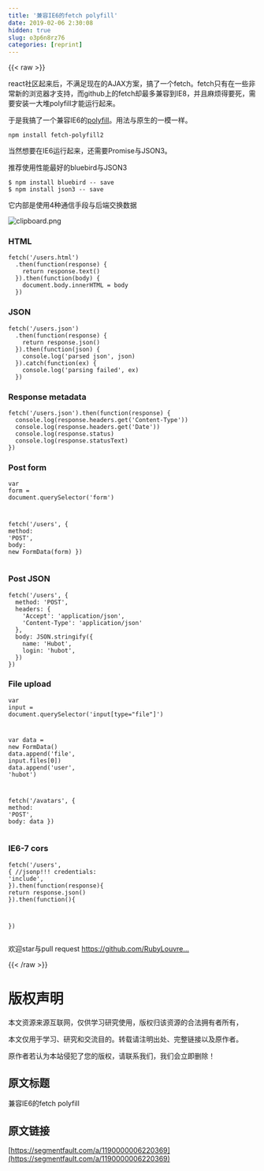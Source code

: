 ```yaml
---
title: '兼容IE6的fetch polyfill' 
date: 2019-02-06 2:30:08
hidden: true
slug: o3p6n8rz76
categories: [reprint]
---
```


{{< raw >}}

                    
<p>react社区起来后，不满足现在的AJAX方案，搞了一个fetch。fetch只有在一些非常新的浏览器才支持，而github上的fetch却最多兼容到IE8，并且麻烦得要死，需要安装一大堆polyfill才能运行起来。</p>
<p>于是我搞了一个兼容IE6的<a href="https://github.com/RubyLouvre/fetch-polyfill" rel="nofollow noreferrer" target="_blank">polyfill</a>。用法与原生的一模一样。</p>
<div class="widget-codetool" style="display:none;">
      <div class="widget-codetool--inner">
      <span class="selectCode code-tool" data-toggle="tooltip" data-placement="top" title="" data-original-title="全选"></span>
      <span type="button" class="copyCode code-tool" data-toggle="tooltip" data-placement="top" data-clipboard-text="npm install fetch-polyfill2
" title="" data-original-title="复制"></span>
      <span type="button" class="saveToNote code-tool" data-toggle="tooltip" data-placement="top" title="" data-original-title="放进笔记"></span>
      </div>
      </div><pre class="hljs sql"><code>npm <span class="hljs-keyword">install</span> <span class="hljs-keyword">fetch</span>-polyfill2
</code></pre>
<p>当然想要在IE6运行起来，还需要Promise与JSON3。</p>
<p>推荐使用性能最好的bluebird与JSON3</p>
<div class="widget-codetool" style="display:none;">
      <div class="widget-codetool--inner">
      <span class="selectCode code-tool" data-toggle="tooltip" data-placement="top" title="" data-original-title="全选"></span>
      <span type="button" class="copyCode code-tool" data-toggle="tooltip" data-placement="top" data-clipboard-text="$ npm install bluebird -- save
$ npm install json3 -- save
" title="" data-original-title="复制"></span>
      <span type="button" class="saveToNote code-tool" data-toggle="tooltip" data-placement="top" title="" data-original-title="放进笔记"></span>
      </div>
      </div><pre class="hljs mipsasm"><code>$ npm <span class="hljs-keyword">install </span><span class="hljs-keyword">bluebird </span>-- save
$ npm <span class="hljs-keyword">install </span><span class="hljs-keyword">json3 </span>-- save
</code></pre>
<p>它内部是使用4种通信手段与后端交换数据</p>
<p><span class="img-wrap"><img data-src="/img/bVAgmF" src="https://static.alili.tech/img/bVAgmF" alt="clipboard.png" title="clipboard.png" style="cursor: pointer; display: inline;"></span></p>
<h3 id="articleHeader0">HTML</h3>
<div class="widget-codetool" style="display:none;">
      <div class="widget-codetool--inner">
      <span class="selectCode code-tool" data-toggle="tooltip" data-placement="top" title="" data-original-title="全选"></span>
      <span type="button" class="copyCode code-tool" data-toggle="tooltip" data-placement="top" data-clipboard-text="fetch('/users.html')
  .then(function(response) {
    return response.text()
  }).then(function(body) {
    document.body.innerHTML = body
  })" title="" data-original-title="复制"></span>
      <span type="button" class="saveToNote code-tool" data-toggle="tooltip" data-placement="top" title="" data-original-title="放进笔记"></span>
      </div>
      </div><pre class="javascript hljs"><code class="javascript">fetch(<span class="hljs-string">'/users.html'</span>)
  .then(<span class="hljs-function"><span class="hljs-keyword">function</span>(<span class="hljs-params">response</span>) </span>{
    <span class="hljs-keyword">return</span> response.text()
  }).then(<span class="hljs-function"><span class="hljs-keyword">function</span>(<span class="hljs-params">body</span>) </span>{
    <span class="hljs-built_in">document</span>.body.innerHTML = body
  })</code></pre>
<h3 id="articleHeader1">JSON</h3>
<div class="widget-codetool" style="display:none;">
      <div class="widget-codetool--inner">
      <span class="selectCode code-tool" data-toggle="tooltip" data-placement="top" title="" data-original-title="全选"></span>
      <span type="button" class="copyCode code-tool" data-toggle="tooltip" data-placement="top" data-clipboard-text="fetch('/users.json')
  .then(function(response) {
    return response.json()
  }).then(function(json) {
    console.log('parsed json', json)
  }).catch(function(ex) {
    console.log('parsing failed', ex)
  })" title="" data-original-title="复制"></span>
      <span type="button" class="saveToNote code-tool" data-toggle="tooltip" data-placement="top" title="" data-original-title="放进笔记"></span>
      </div>
      </div><pre class="javascript hljs"><code class="javascript">fetch(<span class="hljs-string">'/users.json'</span>)
  .then(<span class="hljs-function"><span class="hljs-keyword">function</span>(<span class="hljs-params">response</span>) </span>{
    <span class="hljs-keyword">return</span> response.json()
  }).then(<span class="hljs-function"><span class="hljs-keyword">function</span>(<span class="hljs-params">json</span>) </span>{
    <span class="hljs-built_in">console</span>.log(<span class="hljs-string">'parsed json'</span>, json)
  }).catch(<span class="hljs-function"><span class="hljs-keyword">function</span>(<span class="hljs-params">ex</span>) </span>{
    <span class="hljs-built_in">console</span>.log(<span class="hljs-string">'parsing failed'</span>, ex)
  })</code></pre>
<h3 id="articleHeader2">Response metadata</h3>
<div class="widget-codetool" style="display:none;">
      <div class="widget-codetool--inner">
      <span class="selectCode code-tool" data-toggle="tooltip" data-placement="top" title="" data-original-title="全选"></span>
      <span type="button" class="copyCode code-tool" data-toggle="tooltip" data-placement="top" data-clipboard-text="fetch('/users.json').then(function(response) {
  console.log(response.headers.get('Content-Type'))
  console.log(response.headers.get('Date'))
  console.log(response.status)
  console.log(response.statusText)
})" title="" data-original-title="复制"></span>
      <span type="button" class="saveToNote code-tool" data-toggle="tooltip" data-placement="top" title="" data-original-title="放进笔记"></span>
      </div>
      </div><pre class="javascript hljs"><code class="javascript">fetch(<span class="hljs-string">'/users.json'</span>).then(<span class="hljs-function"><span class="hljs-keyword">function</span>(<span class="hljs-params">response</span>) </span>{
  <span class="hljs-built_in">console</span>.log(response.headers.get(<span class="hljs-string">'Content-Type'</span>))
  <span class="hljs-built_in">console</span>.log(response.headers.get(<span class="hljs-string">'Date'</span>))
  <span class="hljs-built_in">console</span>.log(response.status)
  <span class="hljs-built_in">console</span>.log(response.statusText)
})</code></pre>
<h3 id="articleHeader3">Post form</h3>
<div class="widget-codetool" style="display:none;">
      <div class="widget-codetool--inner">
      <span class="selectCode code-tool" data-toggle="tooltip" data-placement="top" title="" data-original-title="全选"></span>
      <span type="button" class="copyCode code-tool" data-toggle="tooltip" data-placement="top" data-clipboard-text="var form = document.querySelector('form')

fetch('/users', {
  method: 'POST',
  body: new FormData(form)
})" title="" data-original-title="复制"></span>
      <span type="button" class="saveToNote code-tool" data-toggle="tooltip" data-placement="top" title="" data-original-title="放进笔记"></span>
      </div>
      </div><pre class="javascript hljs"><code class="javascript"><span class="hljs-keyword">var</span> form = <span class="hljs-built_in">document</span>.querySelector(<span class="hljs-string">'form'</span>)

fetch(<span class="hljs-string">'/users'</span>, {
  <span class="hljs-attr">method</span>: <span class="hljs-string">'POST'</span>,
  <span class="hljs-attr">body</span>: <span class="hljs-keyword">new</span> FormData(form)
})</code></pre>
<h3 id="articleHeader4">Post JSON</h3>
<div class="widget-codetool" style="display:none;">
      <div class="widget-codetool--inner">
      <span class="selectCode code-tool" data-toggle="tooltip" data-placement="top" title="" data-original-title="全选"></span>
      <span type="button" class="copyCode code-tool" data-toggle="tooltip" data-placement="top" data-clipboard-text="fetch('/users', {
  method: 'POST',
  headers: {
    'Accept': 'application/json',
    'Content-Type': 'application/json'
  },
  body: JSON.stringify({
    name: 'Hubot',
    login: 'hubot',
  })
})" title="" data-original-title="复制"></span>
      <span type="button" class="saveToNote code-tool" data-toggle="tooltip" data-placement="top" title="" data-original-title="放进笔记"></span>
      </div>
      </div><pre class="javascript hljs"><code class="javascript">fetch(<span class="hljs-string">'/users'</span>, {
  <span class="hljs-attr">method</span>: <span class="hljs-string">'POST'</span>,
  <span class="hljs-attr">headers</span>: {
    <span class="hljs-string">'Accept'</span>: <span class="hljs-string">'application/json'</span>,
    <span class="hljs-string">'Content-Type'</span>: <span class="hljs-string">'application/json'</span>
  },
  <span class="hljs-attr">body</span>: <span class="hljs-built_in">JSON</span>.stringify({
    <span class="hljs-attr">name</span>: <span class="hljs-string">'Hubot'</span>,
    <span class="hljs-attr">login</span>: <span class="hljs-string">'hubot'</span>,
  })
})</code></pre>
<h3 id="articleHeader5">File upload</h3>
<div class="widget-codetool" style="display:none;">
      <div class="widget-codetool--inner">
      <span class="selectCode code-tool" data-toggle="tooltip" data-placement="top" title="" data-original-title="全选"></span>
      <span type="button" class="copyCode code-tool" data-toggle="tooltip" data-placement="top" data-clipboard-text="var input = document.querySelector('input[type=&quot;file&quot;]')

var data = new FormData()
data.append('file', input.files[0])
data.append('user', 'hubot')

fetch('/avatars', {
  method: 'POST',
  body: data
})" title="" data-original-title="复制"></span>
      <span type="button" class="saveToNote code-tool" data-toggle="tooltip" data-placement="top" title="" data-original-title="放进笔记"></span>
      </div>
      </div><pre class="javascript hljs"><code class="javascript"><span class="hljs-keyword">var</span> input = <span class="hljs-built_in">document</span>.querySelector(<span class="hljs-string">'input[type="file"]'</span>)

<span class="hljs-keyword">var</span> data = <span class="hljs-keyword">new</span> FormData()
data.append(<span class="hljs-string">'file'</span>, input.files[<span class="hljs-number">0</span>])
data.append(<span class="hljs-string">'user'</span>, <span class="hljs-string">'hubot'</span>)

fetch(<span class="hljs-string">'/avatars'</span>, {
  <span class="hljs-attr">method</span>: <span class="hljs-string">'POST'</span>,
  <span class="hljs-attr">body</span>: data
})</code></pre>
<h3 id="articleHeader6">IE6-7 cors</h3>
<div class="widget-codetool" style="display:none;">
      <div class="widget-codetool--inner">
      <span class="selectCode code-tool" data-toggle="tooltip" data-placement="top" title="" data-original-title="全选"></span>
      <span type="button" class="copyCode code-tool" data-toggle="tooltip" data-placement="top" data-clipboard-text="fetch('/users', { //jsonp!!!
  credentials: 'include',
}).then(function(response){
   return response.json()
}).then(function(){

})" title="" data-original-title="复制"></span>
      <span type="button" class="saveToNote code-tool" data-toggle="tooltip" data-placement="top" title="" data-original-title="放进笔记"></span>
      </div>
      </div><pre class="javascript hljs"><code class="javascript">fetch(<span class="hljs-string">'/users'</span>, { <span class="hljs-comment">//jsonp!!!</span>
  credentials: <span class="hljs-string">'include'</span>,
}).then(<span class="hljs-function"><span class="hljs-keyword">function</span>(<span class="hljs-params">response</span>)</span>{
   <span class="hljs-keyword">return</span> response.json()
}).then(<span class="hljs-function"><span class="hljs-keyword">function</span>(<span class="hljs-params"></span>)</span>{

})</code></pre>
<p>欢迎star与pull request  <a href="https://github.com/RubyLouvre/fetch-polyfill" rel="nofollow noreferrer" target="_blank">https://github.com/RubyLouvre...</a></p>

                
{{< /raw >}}

# 版权声明
本文资源来源互联网，仅供学习研究使用，版权归该资源的合法拥有者所有，

本文仅用于学习、研究和交流目的。转载请注明出处、完整链接以及原作者。

原作者若认为本站侵犯了您的版权，请联系我们，我们会立即删除！

## 原文标题
兼容IE6的fetch polyfill

## 原文链接
[https://segmentfault.com/a/1190000006220369](https://segmentfault.com/a/1190000006220369)

